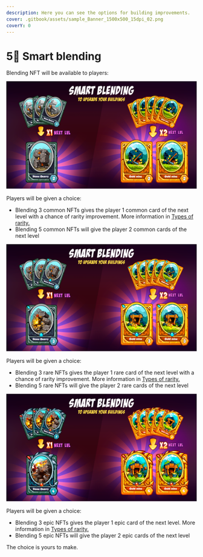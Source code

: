 ```yaml
---
description: Here you can see the options for building improvements.
cover: .gitbook/assets/sample_Banner_1500x500_15dpi_02.png
coverY: 0
---
```


# 5⃣ Smart blending

Blending NFT will be available to players:

![](<.gitbook/assets/Smaqrt blending1.png>)

Players will be given a choice:

* Blending 3 common NFTs gives the player 1 common card of the next level with a chance of rarity improvement. More information in [Types of rarity.](types-of-rarity.md)
* Blending 5 common NFTs will give the player 2 common cards of the next level

![](<.gitbook/assets/Smaqrt blending2.png>)

Players will be given a choice:

* Blending 3 rare NFTs gives the player 1 rare card of the next level with a chance of rarity improvement. More information in [Types of rarity.](types-of-rarity.md)
* Blending 5 rare NFTs will give the player 2 rare cards of the next level

![](<.gitbook/assets/Smaqrt blending3.png>)

Players will be given a choice:

* Blending 3 epic NFTs gives the player 1 epic card of the next level. More information in [Types of rarity.](types-of-rarity.md)
* Blending 5 epic NFTs will give the player 2 epic cards of the next level

The choice is yours to make.
